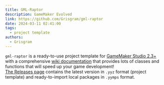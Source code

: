 ```yaml
---
title: GML-Raptor
description: GameMaker Evolved
link: https://github.com/Grisgram/gml-raptor
date: 2024-03-11 02:41:00
tags:
  - project template
authors:
  - Grisgram
---
```


`gml-raptor` is a ready-to-use project template for [GameMaker Studio 2.3+](https://gamemaker.io) with a comprehensive [wiki documentation](https://github.com/Grisgram/gml-raptor/wiki) that provides lots of classes and functions that will speed up your game development!<br/>
[The Releases page](https://github.com/Grisgram/gml-raptor/releases) contains the latest version in `.yyz` format (project template) and ready-to-import local packages in `.yymps` format.